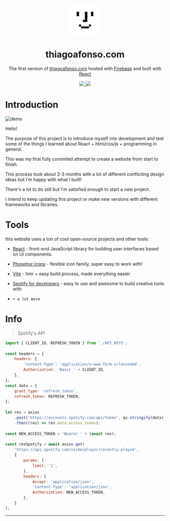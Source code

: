 <div align="center">
<img src=https://raw.githubusercontent.com/thiago-lcarvalho/thiago-dev/main/assets/important-photo-2.png width="100" height="100"/>
</div>
<h1 align="center">
  thiagoafonso.com
</h1>
<p align="center">
  The first version of <a href="https://thiagoafonso.com/" target="_blank">thiagoafonso.com</a> hosted with <a href="https://firebase.google.com" target="_blank">Firebase</a> and built with <a href="https://reactjs.org" target="_blank">React
</p>

<div align="center">
<a href="https://thiagoafonso.com/" target="_blank">
<img src="https://img.shields.io/website?down_color=critical&down_message=offline&up_color=light%20green&up_message=online&url=https%3A%2F%2Fthiagoafonso.com%2F&logo=firebase">
</a>
<a href="https://github.com/thiago-lcarvalho/thiago-dev">
<img src="https://img.shields.io/github/last-commit/thiago-lcarvalho/thiago-dev?color=informational&logo=github">
</a>
</div>

# Introduction
![demo](https://raw.githubusercontent.com/thiago-lcarvalho/thiago-dev/main/assets/demo.png)

Hello! 

The purpose of this project is to introduce myself into development and test some of the things I learned about React + html/css/js + programming in general.

This was my first fully commited attempt to create a website from start to finish.

This process took about 2-3 months with a lot of different conflicting design ideas but i'm happy with what I built!

There's a lot to do still but I'm satisfied enough to start a new project.

I intend to keep updating this project or make new versions with different frameworks and libraries.

# Tools

this website uses a ton of cool open-source projects and other tools:

-   [React] - front-end JavaScript library for building user interfaces based on UI components.
-   [Phosphor icons] - flexible icon family, super easy to work with!
-   [Vite] - hmr + easy build process, made everything easier
-   [Spotify for developers] - easy to use and awesome to build creative tools with
-   `+ a lot more`

    [react]: https://reactjs.org/
    [spotify for developers]: https://developer.spotify.com/discover/
    [phosphor icons]: https://phosphoricons.com
    [vite]: https://vitejs.dev/


# Info

> Spotify's API

```javascript
import { CLIENT_ID, REFRESH_TOKEN } from './API_KEYS';

const headers = {
	headers: {
		'Content-Type': 'application/x-www-form-urlencoded',
		Authorization: 'Basic ' + CLIENT_ID,
	},
};
const data = {
	grant_type: 'refresh_token',
	refresh_token: REFRESH_TOKEN,
};

let res = axios
	.post('https://accounts.spotify.com/api/token', qs.stringify(data), headers)
	.then((res) => res.data.access_token);

const NEW_ACCESS_TOKEN = 'Bearer ' + (await res);

const resSpotify = await axios.get(
	'https://api.spotify.com/v1/me/player/recently-played',
	{
		params: {
			limit: '1',
		},
		headers: {
			Accept: 'application/json',
			'Content-Type': 'application/json',
			Authorization: NEW_ACCESS_TOKEN,
		},
	}
);
```

---

